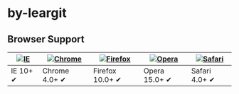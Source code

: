 <h1>by-leargit</h1>
<h2>Browser Support</h2>
<table><thead>
<tr>
<th><a href="https://camo.githubusercontent.com/439d1528b7dc0a003ff74eaeb1fe30d24bb6c904/68747470733a2f2f7261772e6769746875622e636f6d2f616c7272612f62726f777365722d6c6f676f732f6d61737465722f696e7465726e65742d6578706c6f7265722f696e7465726e65742d6578706c6f7265725f34387834382e706e67" target="_blank"><img src="https://camo.githubusercontent.com/439d1528b7dc0a003ff74eaeb1fe30d24bb6c904/68747470733a2f2f7261772e6769746875622e636f6d2f616c7272612f62726f777365722d6c6f676f732f6d61737465722f696e7465726e65742d6578706c6f7265722f696e7465726e65742d6578706c6f7265725f34387834382e706e67" alt="IE" data-canonical-src="https://raw.github.com/alrra/browser-logos/master/internet-explorer/internet-explorer_48x48.png" style="max-width:100%;"></a></th>
<th><a href="https://camo.githubusercontent.com/3bfe3f8c64cf4e968b3d45f587c291853a1b8035/68747470733a2f2f7261772e6769746875622e636f6d2f616c7272612f62726f777365722d6c6f676f732f6d61737465722f6368726f6d652f6368726f6d655f34387834382e706e67" target="_blank"><img src="https://camo.githubusercontent.com/3bfe3f8c64cf4e968b3d45f587c291853a1b8035/68747470733a2f2f7261772e6769746875622e636f6d2f616c7272612f62726f777365722d6c6f676f732f6d61737465722f6368726f6d652f6368726f6d655f34387834382e706e67" alt="Chrome" data-canonical-src="https://raw.github.com/alrra/browser-logos/master/chrome/chrome_48x48.png" style="max-width:100%;"></a></th>
<th><a href="https://camo.githubusercontent.com/0a3d07e334548501ef5b7c20a75fc1a4e9457566/68747470733a2f2f7261772e6769746875622e636f6d2f616c7272612f62726f777365722d6c6f676f732f6d61737465722f66697265666f782f66697265666f785f34387834382e706e67" target="_blank"><img src="https://camo.githubusercontent.com/0a3d07e334548501ef5b7c20a75fc1a4e9457566/68747470733a2f2f7261772e6769746875622e636f6d2f616c7272612f62726f777365722d6c6f676f732f6d61737465722f66697265666f782f66697265666f785f34387834382e706e67" alt="Firefox" data-canonical-src="https://raw.github.com/alrra/browser-logos/master/firefox/firefox_48x48.png" style="max-width:100%;"></a></th>
<th><a href="https://camo.githubusercontent.com/ef1c2ea75ec9ec27156ec690f03b8b44e9c0e996/68747470733a2f2f7261772e6769746875622e636f6d2f616c7272612f62726f777365722d6c6f676f732f6d61737465722f6f706572612f6f706572615f34387834382e706e67" target="_blank"><img src="https://camo.githubusercontent.com/ef1c2ea75ec9ec27156ec690f03b8b44e9c0e996/68747470733a2f2f7261772e6769746875622e636f6d2f616c7272612f62726f777365722d6c6f676f732f6d61737465722f6f706572612f6f706572615f34387834382e706e67" alt="Opera" data-canonical-src="https://raw.github.com/alrra/browser-logos/master/opera/opera_48x48.png" style="max-width:100%;"></a></th>
<th><a href="https://camo.githubusercontent.com/7e8c82eab10c4686d5d94a5875ba436750ac33d7/68747470733a2f2f7261772e6769746875622e636f6d2f616c7272612f62726f777365722d6c6f676f732f6d61737465722f7361666172692f7361666172695f34387834382e706e67" target="_blank"><img src="https://camo.githubusercontent.com/7e8c82eab10c4686d5d94a5875ba436750ac33d7/68747470733a2f2f7261772e6769746875622e636f6d2f616c7272612f62726f777365722d6c6f676f732f6d61737465722f7361666172692f7361666172695f34387834382e706e67" alt="Safari" data-canonical-src="https://raw.github.com/alrra/browser-logos/master/safari/safari_48x48.png" style="max-width:100%;"></a></th>
</tr>
</thead><tbody>
<tr>
<td>IE 10+ ✔</td>
<td>Chrome 4.0+ ✔</td>
<td>Firefox 10.0+ ✔</td>
<td>Opera 15.0+ ✔</td>
<td>Safari 4.0+ ✔</td>
</tr>
</tbody></table>
